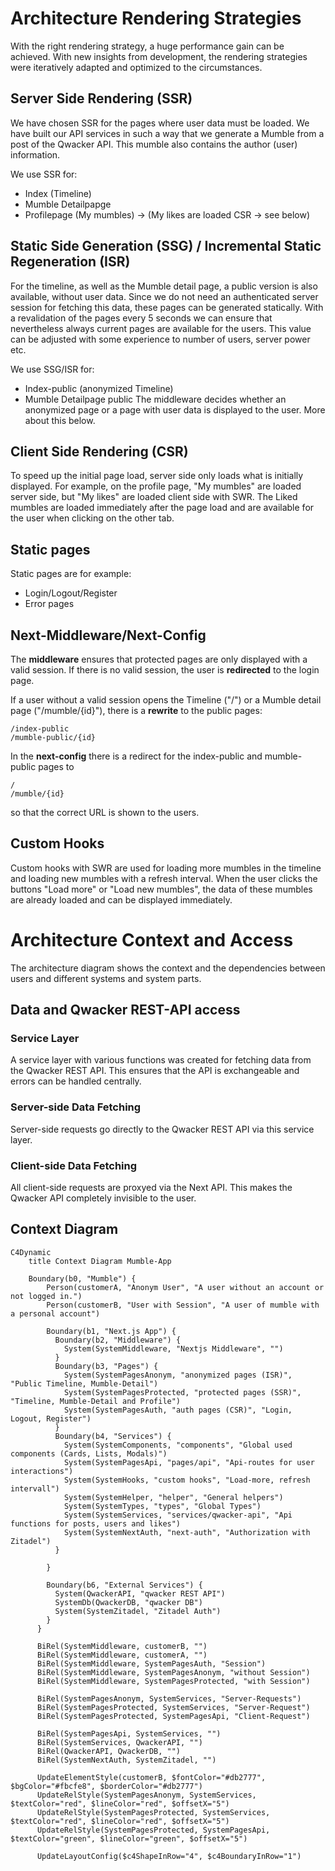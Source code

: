 # Architecture Rendering Strategies

With the right rendering strategy, a huge performance gain can be achieved. With new insights from development, the rendering strategies were iteratively adapted and optimized to the circumstances.

## Server Side Rendering (SSR)

We have chosen SSR for the pages where user data must be loaded. We have built our API services in such a way that we generate a Mumble from a post of the Qwacker API. This mumble also contains the author (user) information.

We use SSR for:

- Index (Timeline)
- Mumble Detailpapge
- Profilepage (My mumbles) -> (My likes are loaded CSR -> see below)

## Static Side Generation (SSG) / Incremental Static Regeneration (ISR)

For the timeline, as well as the Mumble detail page, a public version is also available, without user data. Since we do not need an authenticated server session for fetching this data, these pages can be generated statically.
With a revalidation of the pages every 5 seconds we can ensure that nevertheless always current pages are available for the users. This value can be adjusted with some experience to number of users, server power etc.

We use SSG/ISR for:

- Index-public (anonymized Timeline)
- Mumble Detailpage public
  The middleware decides whether an anonymized page or a page with user data is displayed to the user. More about this below.

## Client Side Rendering (CSR)

To speed up the initial page load, server side only loads what is initially displayed. For example, on the profile page, "My mumbles" are loaded server side, but "My likes" are loaded client side with SWR. The Liked mumbles are loaded immediately after the page load and are available for the user when clicking on the other tab.

## Static pages

Static pages are for example:

- Login/Logout/Register
- Error pages

## Next-Middleware/Next-Config

The **middleware** ensures that protected pages are only displayed with a valid session. If there is no valid session, the user is **redirected** to the login page.

If a user without a valid session opens the Timeline ("/") or a Mumble detail page ("/mumble/{id}"), there is a **rewrite** to the public pages:

```console
/index-public
/mumble-public/{id}
```

In the **next-config** there is a redirect for the index-public and mumble-public pages to

```console
/
/mumble/{id}
```

so that the correct URL is shown to the users.

## Custom Hooks

Custom hooks with SWR are used for loading more mumbles in the timeline and loading new mumbles with a refresh interval. When the user clicks the buttons "Load more" or "Load new mumbles", the data of these mumbles are already loaded and can be displayed immediately.

# Architecture Context and Access

The architecture diagram shows the context and the dependencies between users and different systems and system parts.

## Data and Qwacker REST-API access

### Service Layer

A service layer with various functions was created for fetching data from the Qwacker REST API. This ensures that the API is exchangeable and errors can be handled centrally.

### Server-side Data Fetching

Server-side requests go directly to the Qwacker REST API via this service layer.

### Client-side Data Fetching

All client-side requests are proxyed via the Next API. This makes the Qwacker API completely invisible to the user.

## Context Diagram

```mermaid
C4Dynamic
    title Context Diagram Mumble-App

    Boundary(b0, "Mumble") {
        Person(customerA, "Anonym User", "A user without an account or not logged in.")
        Person(customerB, "User with Session", "A user of mumble with a personal account")

        Boundary(b1, "Next.js App") {
          Boundary(b2, "Middleware") {
            System(SystemMiddleware, "Nextjs Middleware", "")
          }
          Boundary(b3, "Pages") {
            System(SystemPagesAnonym, "anonymized pages (ISR)", "Public Timeline, Mumble-Detail")
            System(SystemPagesProtected, "protected pages (SSR)", "Timeline, Mumble-Detail and Profile")
            System(SystemPagesAuth, "auth pages (CSR)", "Login, Logout, Register")
          }
          Boundary(b4, "Services") {
            System(SystemComponents, "components", "Global used components (Cards, Lists, Modals)")
            System(SystemPagesApi, "pages/api", "Api-routes for user interactions")
            System(SystemHooks, "custom hooks", "Load-more, refresh intervall")
            System(SystemHelper, "helper", "General helpers")
            System(SystemTypes, "types", "Global Types")
            System(SystemServices, "services/qwacker-api", "Api functions for posts, users and likes")
            System(SystemNextAuth, "next-auth", "Authorization with Zitadel")
          }

        }

        Boundary(b6, "External Services") {
          System(QwackerAPI, "qwacker REST API")
          SystemDb(QwackerDB, "qwacker DB")
          System(SystemZitadel, "Zitadel Auth")
        }
      }

      BiRel(SystemMiddleware, customerB, "")
      BiRel(SystemMiddleware, customerA, "")
      BiRel(SystemMiddleware, SystemPagesAuth, "Session")
      BiRel(SystemMiddleware, SystemPagesAnonym, "without Session")
      BiRel(SystemMiddleware, SystemPagesProtected, "with Session")

      BiRel(SystemPagesAnonym, SystemServices, "Server-Requests")
      BiRel(SystemPagesProtected, SystemServices, "Server-Request")
      BiRel(SystemPagesProtected, SystemPagesApi, "Client-Request")

      BiRel(SystemPagesApi, SystemServices, "")
      BiRel(SystemServices, QwackerAPI, "")
      BiRel(QwackerAPI, QwackerDB, "")
      BiRel(SystemNextAuth, SystemZitadel, "")

      UpdateElementStyle(customerB, $fontColor="#db2777", $bgColor="#fbcfe8", $borderColor="#db2777")
      UpdateRelStyle(SystemPagesAnonym, SystemServices, $textColor="red", $lineColor="red", $offsetX="5")
      UpdateRelStyle(SystemPagesProtected, SystemServices, $textColor="red", $lineColor="red", $offsetX="5")
      UpdateRelStyle(SystemPagesProtected, SystemPagesApi, $textColor="green", $lineColor="green", $offsetX="5")

      UpdateLayoutConfig($c4ShapeInRow="4", $c4BoundaryInRow="1")
```
